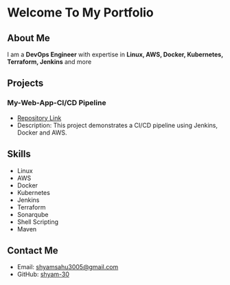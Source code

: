 # Welcome To My Portfolio

## About Me
 I am a **DevOps Engineer** with expertise in **Linux, AWS, Docker, Kubernetes, Terraform, Jenkins** and more
 ## Projects
  ### My-Web-App-CI/CD Pipeline
 - [Repository Link](https://github.com/shyam-30/my-web-app.git)
 -   Description: This project demonstrates a CI/CD pipeline using Jenkins, Docker and AWS.
## Skills
 - Linux
 - AWS
 - Docker
 - Kubernetes
 - Jenkins
 - Terraform
 - Sonarqube
 - Shell Scripting
 - Maven
## Contact Me
 - Email: shyamsahu3005@gmail.com
 - GitHub: [shyam-30](https://github.com/shyam-30)
